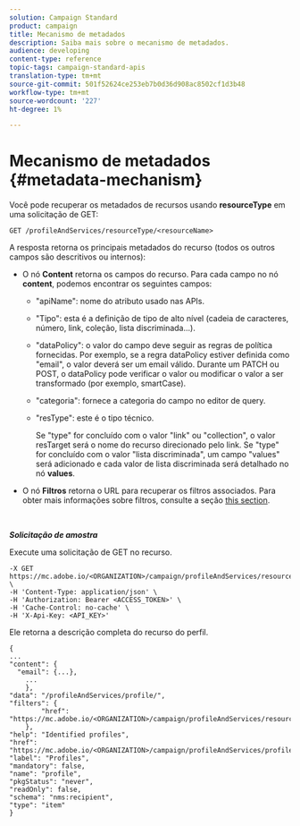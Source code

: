 ```yaml
---
solution: Campaign Standard
product: campaign
title: Mecanismo de metadados
description: Saiba mais sobre o mecanismo de metadados.
audience: developing
content-type: reference
topic-tags: campaign-standard-apis
translation-type: tm+mt
source-git-commit: 501f52624ce253eb7b0d36d908ac8502cf1d3b48
workflow-type: tm+mt
source-wordcount: '227'
ht-degree: 1%

---
```



# Mecanismo de metadados {#metadata-mechanism}

Você pode recuperar os metadados de recursos usando **resourceType** em uma solicitação de GET:

`GET /profileAndServices/resourceType/<resourceName>`

A resposta retorna os principais metadados do recurso (todos os outros campos são descritivos ou internos):

* O nó **Content** retorna os campos do recurso. Para cada campo no nó **content**, podemos encontrar os seguintes campos:

   * &quot;apiName&quot;: nome do atributo usado nas APIs.
   * &quot;Tipo&quot;: esta é a definição de tipo de alto nível (cadeia de caracteres, número, link, coleção, lista discriminada...).
   * &quot;dataPolicy&quot;: o valor do campo deve seguir as regras de política fornecidas. Por exemplo, se a regra dataPolicy estiver definida como &quot;email&quot;, o valor deverá ser um email válido. Durante um PATCH ou POST, o dataPolicy pode verificar o valor ou modificar o valor a ser transformado (por exemplo, smartCase).
   * &quot;categoria&quot;: fornece a categoria do campo no editor de query.
   * &quot;resType&quot;: este é o tipo técnico.

      Se &quot;type&quot; for concluído com o valor &quot;link&quot; ou &quot;collection&quot;, o valor resTarget será o nome do recurso direcionado pelo link.
Se &quot;type&quot; for concluído com o valor &quot;lista discriminada&quot;, um campo &quot;values&quot; será adicionado e cada valor de lista discriminada será detalhado no nó **values**.

* O nó **Filtros** retorna o URL para recuperar os filtros associados. Para obter mais informações sobre filtros, consulte a seção [this section](../../api/using/filtering.md).

<!-- créer une section au même niveau sur les liens -->
<!-- dans l'exemple: birthdate, email +  mettre 2 liens : un de type 1-1 , 1-N
si on prend l'exemple de l'org unit, on aura un bon exemple lien -->
<!-- plus reparler du node Data -->

<br/>

***Solicitação de amostra***

Execute uma solicitação de GET no recurso.

```
-X GET https://mc.adobe.io/<ORGANIZATION>/campaign/profileAndServices/resourceType/profile \
-H 'Content-Type: application/json' \
-H 'Authorization: Bearer <ACCESS_TOKEN>' \
-H 'Cache-Control: no-cache' \
-H 'X-Api-Key: <API_KEY>'
```

Ele retorna a descrição completa do recurso do perfil.

```
{
...
"content": {
  "email": {...},
    ...
    },
"data": "/profileAndServices/profile/",
"filters": {
        "href": "https://mc.adobe.io/<ORGANIZATION>/campaign/profileAndServices/resourceType/<PKEY>"
    },
"help": "Identified profiles",
"href": "https://mc.adobe.io/<ORGANIZATION>/campaign/profileAndServices/profile/metadata",
"label": "Profiles",
"mandatory": false,
"name": "profile",
"pkgStatus": "never",
"readOnly": false,
"schema": "nms:recipient",
"type": "item"
}
```
